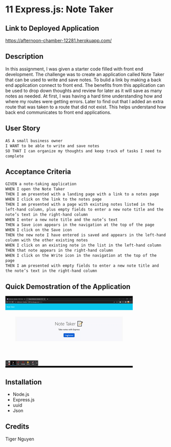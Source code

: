 # 11 Express.js: Note Taker

## Link to Deployed Application

https://afternoon-chamber-12281.herokuapp.com/

## Description

In this assignment, I was given a starter code filled with front end development. The challenge was to create an application called Note Taker that can be used to write and save notes. To bulid a link by making a back end application connect to front end. The benefits from this application can be used to drop down thoughts and review for later as it will save as many notes as needed. At first, I was having a hard time understanding how and where my routes were getting errors. Later to find out that I added an extra route that was taken to a route that did not exist. This helps understand how back end communicates to front end applications.

## User Story

```
AS A small business owner
I WANT to be able to write and save notes
SO THAT I can organize my thoughts and keep track of tasks I need to complete
```


## Acceptance Criteria

```
GIVEN a note-taking application
WHEN I open the Note Taker
THEN I am presented with a landing page with a link to a notes page
WHEN I click on the link to the notes page
THEN I am presented with a page with existing notes listed in the left-hand column, plus empty fields to enter a new note title and the note’s text in the right-hand column
WHEN I enter a new note title and the note’s text
THEN a Save icon appears in the navigation at the top of the page
WHEN I click on the Save icon
THEN the new note I have entered is saved and appears in the left-hand column with the other existing notes
WHEN I click on an existing note in the list in the left-hand column
THEN that note appears in the right-hand column
WHEN I click on the Write icon in the navigation at the top of the page
THEN I am presented with empty fields to enter a new note title and the note’s text in the right-hand column
```

## Quick Demostration of the Application

![Demo](public/assets/image/Demo.gif)

## Installation

 - Node.js
 - Express.js
 - uuid
 - Json

## Credits

Tiger Nguyen

